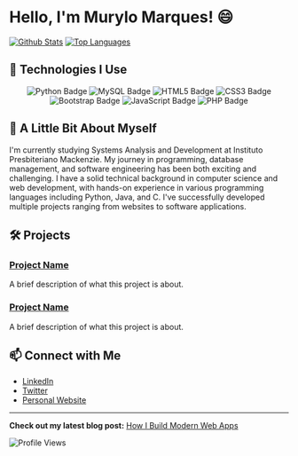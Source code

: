 # Hello, I'm Murylo Marques! 😄

[![Github Stats](https://github-readme-stats.vercel.app/api?username=murylomarques&show_icons=true&hide_title=true&count_private=true&hide=prs&theme=dark)](https://github.com/murylomarques)
[![Top Languages](https://github-readme-stats.vercel.app/api/top-langs/?username=murylomarques&theme=dark&layout=compact)](https://github.com/murylomarques)

## 🚀 Technologies I Use

<div align="center">
  <img src="https://img.shields.io/badge/Python-14354C?style=for-the-badge&logo=python&logoColor=white" alt="Python Badge" />
  <img src="https://img.shields.io/badge/MySQL-00000F?style=for-the-badge&logo=mysql&logoColor=white" alt="MySQL Badge" />
  <img src="https://img.shields.io/badge/HTML5-E34F26?style=for-the-badge&logo=html5&logoColor=white" alt="HTML5 Badge" />
  <img src="https://img.shields.io/badge/CSS3-1572B6?style=for-the-badge&logo=css3&logoColor=white" alt="CSS3 Badge" />
  <img src="https://img.shields.io/badge/Bootstrap-563D7C?style=for-the-badge&logo=bootstrap&logoColor=white" alt="Bootstrap Badge" />
  <img src="https://img.shields.io/badge/JavaScript-323330?style=for-the-badge&logo=javascript&logoColor=F7DF1E" alt="JavaScript Badge" />
  <img src="https://img.shields.io/badge/PHP-777BB4?style=for-the-badge&logo=php&logoColor=white" alt="PHP Badge" />
</div>

## 🌟 A Little Bit About Myself

I'm currently studying Systems Analysis and Development at Instituto Presbiteriano Mackenzie. My journey in programming, database management, and software engineering has been both exciting and challenging. I have a solid technical background in computer science and web development, with hands-on experience in various programming languages including Python, Java, and C. I've successfully developed multiple projects ranging from websites to software applications.

## 🛠️ Projects

### [Project Name](https://github.com/murylomarques/project-name)
A brief description of what this project is about.

### [Project Name](https://github.com/murylomarques/project-name)
A brief description of what this project is about.

## 📫 Connect with Me

- [LinkedIn](https://www.linkedin.com/in/murylomarques)
- [Twitter](https://twitter.com/murylomarques)
- [Personal Website](https://example.com)

---

**Check out my latest blog post:** [How I Build Modern Web Apps](https://example.com/blog/latest-post)

![Profile Views](https://komarev.com/ghpvc/?username=murylomarques&color=brightgreen)
